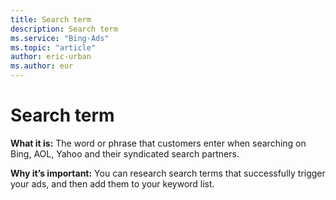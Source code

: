 ```yaml
---
title: Search term
description: Search term
ms.service: "Bing-Ads"
ms.topic: "article"
author: eric-urban
ms.author: eur
---
```


# Search term

**What it is:**     The word or phrase that customers enter when searching on Bing, AOL, Yahoo and their syndicated search partners.

**Why it’s important:**     You can research search terms that successfully trigger your ads, and then add them to your keyword list.



